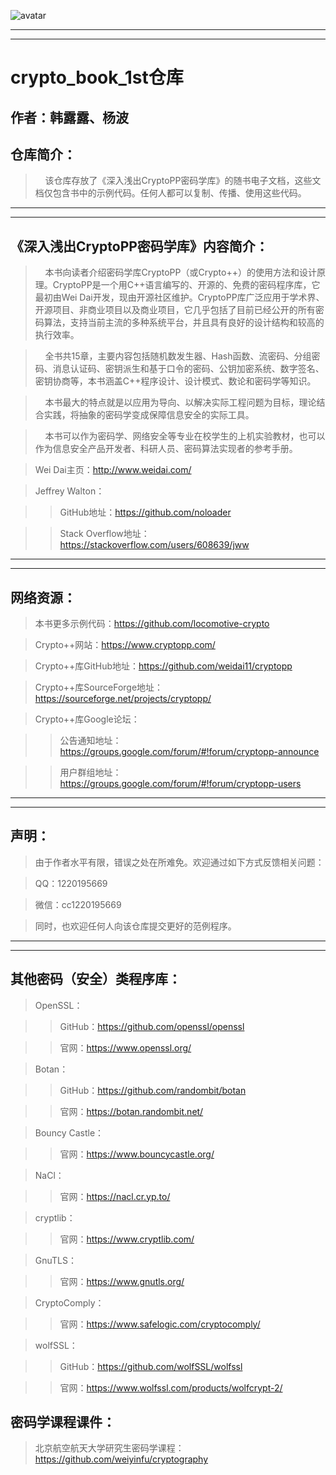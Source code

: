![avatar](https://github.com/locomotive-crypto/crypto_book_1st/blob/master/resource/0001.jpg)
***
***

# crypto_book_1st仓库

##	作者：韩露露、杨波

##	仓库简介：
>	&nbsp;&nbsp;&nbsp;&nbsp;该仓库存放了《深入浅出CryptoPP密码学库》的随书电子文档，这些文档仅包含书中的示例代码。任何人都可以复制、传播、使用这些代码。

***
***

##	《深入浅出CryptoPP密码学库》内容简介：
>	&nbsp;&nbsp;&nbsp;&nbsp;本书向读者介绍密码学库CryptoPP（或Crypto++）的使用方法和设计原理。CryptoPP是一个用C++语言编写的、开源的、免费的密码程序库，它最初由Wei Dai开发，现由开源社区维护。CryptoPP库广泛应用于学术界、开源项目、非商业项目以及商业项目，它几乎包括了目前已经公开的所有密码算法，支持当前主流的多种系统平台，并且具有良好的设计结构和较高的执行效率。

>	&nbsp;&nbsp;&nbsp;&nbsp;全书共15章，主要内容包括随机数发生器、Hash函数、流密码、分组密码、消息认证码、密钥派生和基于口令的密码、公钥加密系统、数字签名、密钥协商等，本书涵盖C++程序设计、设计模式、数论和密码学等知识。

>	&nbsp;&nbsp;&nbsp;&nbsp;本书最大的特点就是以应用为导向、以解决实际工程问题为目标，理论结合实践，将抽象的密码学变成保障信息安全的实际工具。

>	&nbsp;&nbsp;&nbsp;&nbsp;本书可以作为密码学、网络安全等专业在校学生的上机实验教材，也可以作为信息安全产品开发者、科研人员、密码算法实现者的参考手册。

>	Wei Dai主页：http://www.weidai.com/

>	Jeffrey Walton：

>>	GitHub地址：https://github.com/noloader

>>	Stack Overflow地址：https://stackoverflow.com/users/608639/jww

***
***

##	网络资源：
>	本书更多示例代码：https://github.com/locomotive-crypto

>	Crypto++网站：https://www.cryptopp.com/

>	Crypto++库GitHub地址：https://github.com/weidai11/cryptopp

>	Crypto++库SourceForge地址：https://sourceforge.net/projects/cryptopp/

>	Crypto++库Google论坛：

>>	公告通知地址：https://groups.google.com/forum/#!forum/cryptopp-announce

>>	用户群组地址：https://groups.google.com/forum/#!forum/cryptopp-users

***
***

##	声明：
>	由于作者水平有限，错误之处在所难免。欢迎通过如下方式反馈相关问题：

>	QQ：1220195669

>	微信：cc1220195669

>	同时，也欢迎任何人向该仓库提交更好的范例程序。

***
***

##	其他密码（安全）类程序库：
>	OpenSSL：

>>	GitHub：https://github.com/openssl/openssl

>>	官网：https://www.openssl.org/

>	Botan：

>>	GitHub：https://github.com/randombit/botan

>>	官网：https://botan.randombit.net/

>	Bouncy Castle：

>>	官网：https://www.bouncycastle.org/	

>	NaCl：

>>	官网：https://nacl.cr.yp.to/

>	cryptlib：

>>	官网：https://www.cryptlib.com/

>	GnuTLS：

>>	官网：https://www.gnutls.org/

>	CryptoComply：

>>	官网：https://www.safelogic.com/cryptocomply/

>	wolfSSL：

>>	GitHub：https://github.com/wolfSSL/wolfssl

>>	官网：https://www.wolfssl.com/products/wolfcrypt-2/

##	密码学课程课件：

>	北京航空航天大学研究生密码学课程：https://github.com/weiyinfu/cryptography


